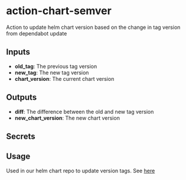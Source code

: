 # action-chart-semver

Action to update helm chart version based on the change in tag version from dependabot update

## Inputs
- **old_tag**: The previous tag version
- **new_tag**: The new tag version
- **chart_version**: The current chart version

## Outputs
- **diff**: The difference between the old and new tag version
- **new_chart_version**: The new chart version

## Secrets

## Usage
Used in our helm chart repo to update version tags. 
See [here](https://github.com/discoverygarden/helm-charts/blob/main/.github/workflows/chart-version.yml#L48)

